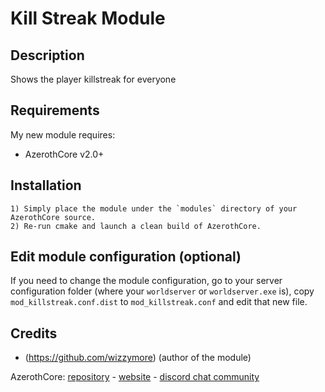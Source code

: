# Kill Streak Module


## Description

Shows the player killstreak for everyone


## Requirements

My new module requires:

- AzerothCore v2.0+


## Installation

```
1) Simply place the module under the `modules` directory of your AzerothCore source. 
2) Re-run cmake and launch a clean build of AzerothCore.
```

## Edit module configuration (optional)

If you need to change the module configuration, go to your server configuration folder (where your `worldserver` or `worldserver.exe` is), copy `mod_killstreak.conf.dist` to `mod_killstreak.conf` and edit that new file.


## Credits

* (https://github.com/wizzymore) (author of the module)

AzerothCore: [repository](https://github.com/azerothcore) - [website](http://azerothcore.org/) - [discord chat community](https://discord.gg/PaqQRkd)
